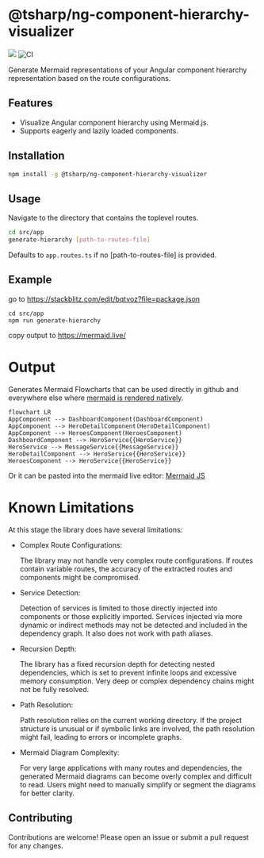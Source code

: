 # @tsharp/ng-component-hierarchy-visualizer

<a href="https://www.npmjs.com/package/@tsharp/ng-component-hierarchy-visualizer" rel="nofollow"><img src="https://img.shields.io/npm/v/@tsharp/ng-component-hierarchy-visualizer.svg?style=flat-square" style="max-width: 100%;"></a>
![CI](https://img.shields.io/github/actions/workflow/status/timonkrebs/ng-component-hierarchy-visualizer/node.js.yml?style=flat-square)

Generate Mermaid representations of your Angular component hierarchy representation based on the route configurations.

## Features

- Visualize Angular component hierarchy using Mermaid.js.
- Supports eagerly and lazily loaded components.

## Installation

```bash
npm install -g @tsharp/ng-component-hierarchy-visualizer
```
## Usage
Navigate to the directory that contains the toplevel routes.

```bash
cd src/app
generate-hierarchy [path-to-routes-file]
```
Defaults to `app.routes.ts` if no [path-to-routes-file] is provided.

## Example
go to https://stackblitz.com/edit/bqtvoz?file=package.json
```
cd src/app
npm run generate-hierarchy
```
copy output to https://mermaid.live/

# Output
Generates Mermaid Flowcharts that can be used directly in github and everywhere else where [mermaid is rendered natively](https://mermaid.js.org/ecosystem/integrations-community.html#community-integrations).

```mermaid
flowchart LR
AppComponent --> DashboardComponent(DashboardComponent)
AppComponent --> HeroDetailComponent(HeroDetailComponent)
AppComponent --> HeroesComponent(HeroesComponent)
DashboardComponent --> HeroService{{HeroService}}
HeroService --> MessageService{{MessageService}}
HeroDetailComponent --> HeroService{{HeroService}}
HeroesComponent --> HeroService{{HeroService}}
```
Or it can be pasted into the mermaid live editor:
[Mermaid JS](https://mermaid.live/edit#pako:eNqNkU1PhDAQhv8KmRMmsNktHyU9mBg5ePC2N6mHEboLEVpSiroS_rt1dV0UkvU27zPTZybpALkqBDDY1eo1L1EbLm_a9lY1rZJCGpJN06Pj-9dOil35pFAXP9ydo6vLnjuhVSoMVvVZtMD-aRLdb8skW8P8wGyOzrKt0C9VLtxJbSULx2UL7Etzr3I0lZLuqfgWTO7K_uRL-7kEDxqhG6wK-2UDl47DwZSiERyYLQvUzxy4HO0c9kZtDzIHZnQvPNCq35en0LcFGpFWuNfYANth3VnaogQ2wBswP0nIKgxCmlAaJDENAw8OwCKyspHQMCaWbsjowbtSVmCHoyCi63gdBsS-2xxlD8fe58bxAyrP17w)

# Known Limitations
At this stage the library does have several limitations:

- Complex Route Configurations:

    The library may not handle very complex route configurations. If routes contain variable routes, the accuracy of the extracted routes and components might be compromised.

- Service Detection:

    Detection of services is limited to those directly injected into components or those explicitly imported. Services injected via more dynamic or indirect methods may not be detected and included in the dependency graph. It also does not work with path aliases.

- Recursion Depth:

    The library has a fixed recursion depth for detecting nested dependencies, which is set to prevent infinite loops and excessive memory consumption. Very deep or complex dependency chains might not be fully resolved.

- Path Resolution:

    Path resolution relies on the current working directory. If the project structure is unusual or if symbolic links are involved, the path resolution might fail, leading to errors or incomplete graphs.

- Mermaid Diagram Complexity:

    For very large applications with many routes and dependencies, the generated Mermaid diagrams can become overly complex and difficult to read. Users might need to manually simplify or segment the diagrams for better clarity.

## Contributing
Contributions are welcome! Please open an issue or submit a pull request for any changes.
